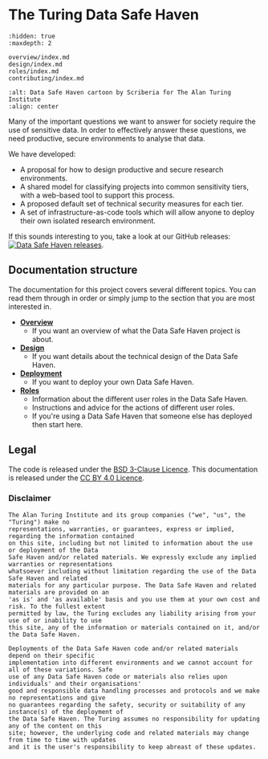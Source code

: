 # The Turing Data Safe Haven

```{toctree}
:hidden: true
:maxdepth: 2

overview/index.md
design/index.md
roles/index.md
contributing/index.md
```

```{image} _static/scriberia_diagram.jpg
:alt: Data Safe Haven cartoon by Scriberia for The Alan Turing Institute
:align: center
```

Many of the important questions we want to answer for society require the use of sensitive data.
In order to effectively answer these questions, we need productive, secure environments to analyse that data.

We have developed:

- A proposal for how to design productive and secure research environments.
- A shared model for classifying projects into common sensitivity tiers, with a web-based tool to support this process.
- A proposed default set of technical security measures for each tier.
- A set of infrastructure-as-code tools which will allow anyone to deploy their own isolated research environment.

If this sounds interesting to you, take a look at our GitHub releases: [![Data Safe Haven releases](https://img.shields.io/static/v1?label=Data%20Safe%20Haven&message=Releases&style=flat&logo=github)](https://github.com/alan-turing-institute/data-safe-haven/releases).

## Documentation structure

The documentation for this project covers several different topics.
You can read them through in order or simply jump to the section that you are most interested in.

- [**Overview**](overview/index.md)
    - If you want an overview of what the Data Safe Haven project is about.
- [**Design**](design/index.md)
    - If you want details about the technical design of the Data Safe Haven.
- [**Deployment**](deployment/index.md)
    - If you want to deploy your own Data Safe Haven.
- [**Roles**](roles/index.md)
    - Information about the different user roles in the Data Safe Haven.
    - Instructions and advice for the actions of different user roles.
    - If you're using a Data Safe Haven that someone else has deployed then start here.

## Legal

The code is released under the [BSD 3-Clause Licence](https://opensource.org/licenses/BSD-3-Clause).
This documentation is released under the [CC BY 4.0 Licence](https://creativecommons.org/licenses/by/4.0/).

### Disclaimer

```{warning}
The Alan Turing Institute and its group companies ("we", "us", the "Turing") make no
representations, warranties, or guarantees, express or implied, regarding the information contained
on this site, including but not limited to information about the use or deployment of the Data
Safe Haven and/or related materials. We expressly exclude any implied warranties or representations
whatsoever including without limitation regarding the use of the Data Safe Haven and related
materials for any particular purpose. The Data Safe Haven and related materials are provided on an
'as is' and 'as available' basis and you use them at your own cost and risk. To the fullest extent
permitted by law, the Turing excludes any liability arising from your use of or inability to use
this site, any of the information or materials contained on it, and/or the Data Safe Haven.

Deployments of the Data Safe Haven code and/or related materials depend on their specific
implementation into different environments and we cannot account for all of these variations. Safe
use of any Data Safe Haven code or materials also relies upon individuals' and their organisations'
good and responsible data handling processes and protocols and we make no representations and give
no guarantees regarding the safety, security or suitability of any instance(s) of the deployment of
the Data Safe Haven. The Turing assumes no responsibility for updating any of the content on this
site; however, the underlying code and related materials may change from time to time with updates
and it is the user's responsibility to keep abreast of these updates.
```
